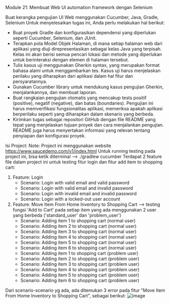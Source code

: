 Module 21: Membuat Web UI automation framework dengan Selenium

Buat kerangka pengujian UI Web menggunakan Cucumber, Java, Gradle, Selenium
Untuk menyelesaikan tugas ini, Anda perlu melakukan hal berikut:
- Buat proyek Gradle dan konfigurasikan dependensi yang diperlukan seperti Cucumber, Selenium, dan JUnit.
- Terapkan pola Model Objek Halaman, di mana setiap halaman web dari aplikasi yang diuji direpresentasikan sebagai kelas Java yang terpisah.
  Kelas ini akan berisi semua pencari lokasi dan metode yang diperlukan untuk berinteraksi dengan elemen di halaman tersebut.
- Tulis kasus uji menggunakan Gherkin syntax, yang merupakan format bahasa alami untuk menggambarkan tes.
  Kasus uji harus menjelaskan perilaku yang diharapkan dari aplikasi dalam hal fitur dan persyaratannya.
- Gunakan Cucumber library untuk mendukung kasus pengujian Gherkin, menjalankannya, dan membuat laporan.
- Buat rangkaian pengujian otomatis yang mencakup tests positif (positive), negatif (negative), dan batas (boundaries).
  Pengujian ini harus memverifikasi fungsionalitas aplikasi, memeriksa apakah aplikasi berperilaku seperti yang diharapkan dalam skenario yang berbeda.
- Kirimkan tugas sebagai repositori GitHub dengan file README yang tepat yang menjelaskan tujuan proyek dan cara menjalankan pengujian.
  README juga harus menyertakan informasi yang relevan tentang penyiapan dan konfigurasi proyek.

Isi Project:
Note: Project ini menggunakan website https://www.saucedemo.com/v1/index.html
Untuk running testing pada project ini, bisa ketik diterminal --> ./gradlew cucumber
Terdapat 2 feature file dalam project ini untuk testing fitur login dan fitur add item to shopping cart:
1. Feature: Login
   - Scenario: Login with valid email and valid password
   - Scenario: Login with valid email and invalid password
   - Scenario: Login with invalid email and invalid password
   - Scenario: Login with a locked-out user account
2. Feature: Move Item From Home Inventory to Shopping Cart --> testing fungsi 'Add to Cart' pada setiap item yang ada menggunakan 2 user yang berbeda ('standard_user' dan 'problem_user')
   - Scenario: Adding item 1 to shopping cart (normal user)
   - Scenario: Adding item 2 to shopping cart (normal user)
   -  Scenario: Adding item 3 to shopping cart (normal user)
   -  Scenario: Adding item 4 to shopping cart (normal user)
   -  Scenario: Adding item 5 to shopping cart (normal user)
   -  Scenario: Adding item 6 to shopping cart (normal user)
   -  Scenario: Adding item 1 to shopping cart (problem user)
   -  Scenario: Adding item 2 to shopping cart (problem user)
   -  Scenario: Adding item 3 to shopping cart (problem user)
   -  Scenario: Adding item 4 to shopping cart (problem user)
   -  Scenario: Adding item 5 to shopping cart (problem user)
   -  Scenario: Adding item 6 to shopping cart (problem user)

Dari scenario-scenario yg ada, ada ditemukan 3 error pada fitur "Move Item From Home Inventory to Shopping Cart", sebagai berikut:
![image](https://github.com/fionajulieta/SeleniumPractice/assets/146444371/02424c58-f582-4b4d-b119-1ba6b2214bc8)


